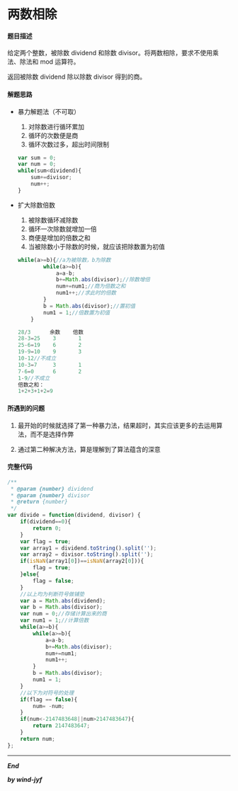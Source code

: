 # 两数相除

#### 题目描述

给定两个整数，被除数 dividend 和除数 divisor。将两数相除，要求不使用乘法、除法和 mod 运算符。

返回被除数 dividend 除以除数 divisor 得到的商。

#### 解题思路

* 暴力解题法（不可取）

  1. 对除数进行循环累加
  2. 循环的次数便是商
  3. 循环次数过多，超出时间限制

  ```javascript
  var sum = 0;
  var num = 0;
  while(sum<dividend){
      sum+=divisor;
      num++;
  }
  ```

  

* 扩大除数倍数

  1. 被除数循环减除数
  2. 循环一次除数就增加一倍
  3. 商便是增加的倍数之和
  4. 当被除数小于除数的时候，就应该把除数置为初值

  ```javascript
  while(a>=b){//a为被除数，b为除数
          while(a>=b){
              a=a-b;
              b+=Math.abs(divisor);//除数增倍
              num+=num1;//商为倍数之和
              num1++;//求此时的倍数
          }
          b = Math.abs(divisor);//置初值
          num1 = 1;//倍数置为初值
      }
  ```

  ```javascript
  28/3      余数    倍数
  28-3=25    3       1
  25-6=19    6       2
  19-9=10    9       3
  10-12//不成立  
  10-3=7     3       1
  7-6=0      6       2
  1-9//不成立
  倍数之和：
  1+2+3+1+2=9
  ```

#### 所遇到的问题

1. 最开始的时候就选择了第一种暴力法，结果超时，其实应该更多的去运用算法，而不是选择作弊

2. 通过第二种解决方法，算是理解到了算法蕴含的深意

#### 完整代码

```javascript
/**
 * @param {number} dividend
 * @param {number} divisor
 * @return {number}
 */
var divide = function(dividend, divisor) {
    if(dividend==0){
        return 0;
    }
    var flag = true;
    var array1 = dividend.toString().split('');
    var array2 = divisor.toString().split('');
    if(isNaN(array1[0])==isNaN(array2[0])){
        flag = true;
    }else{
        flag = false;
    }
    //以上均为判断符号做铺垫
    var a = Math.abs(dividend);
    var b = Math.abs(divisor);
    var num = 0;//存储计算出来的商
    var num1 = 1;//计算倍数
    while(a>=b){
        while(a>=b){
            a=a-b;
            b+=Math.abs(divisor);
            num+=num1;
            num1++;
        }
        b = Math.abs(divisor);
        num1 = 1;
    }
    //以下为对符号的处理
    if(flag == false){
        num= -num;
    }
    if(num<-2147483648||num>2147483647){
        return 2147483647;
    }
    return num;
};
```

***

***End***

***by wind-jyf***

